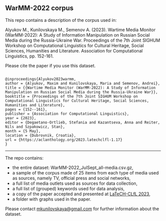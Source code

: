 ## WarMM-2022 corpus

This repo contains a description of the corpus used in: 

Alyukov M., Kunilovskaya M., Semenov A. (2023). Wartime Media Monitor (WarMM-2022): A Study of Information Manipulation on Russian Social Media during the Russia-Ukraine War. 
Proceedings of the 7th Joint SIGHUM Workshop on Computational Linguistics for Cultural Heritage, Social Sciences, Humanities and Literature. Association for Computational Linguistics, pp. 152-161.

Please cite the paper if you use this dataset.

```angular2html

@inproceedings{Alyukov2023warmm,
author = {Alyukov, Maxim and Kunilovskaya, Maria and Semenov, Andrei},
title = {{Wartime Media Monitor (WarMM-2022): A Study of Information Manipulation on Russian Social Media during the Russia-Ukraine War}},
booktitle = {Proceedings of the 7th Joint SIGHUM Workshop on Computational Linguistics for Cultural Heritage, Social Sciences, Humanities and Literature},
pages = {152--161},
publisher = {Association for Computational Linguistics},
year = {2023},
editor = {Degaetano-Ortlieb, Stefania and Kazantseva, Anna and Reiter, Nils and Szpakowicz, Stan},
month = {5 May},
location = {Dubrovnik, Croatia},
url = {https://aclanthology.org/2023.latechclfl-1.17}
}

```



---

The repo contains: 
* the entire dataset: WarMM-2022_JulSept_all-media.csv.gz,
* a sample of the corpus made of 25 items from each type of media used as sources, namely TV, official press and social networks, 
* a full list of media outlets used as sources for data collection,
* a full list of (grouped) keywords used for data analysis,
* a copy of the paper accepted and presented at [LaTeCH-CLfL 2023](https://sighum.wordpress.com/events/latech-clfl-2023/),
* a folder with graphs used in the paper.

Please contact mkunilovskaya@gmail.com for further information about the dataset.


